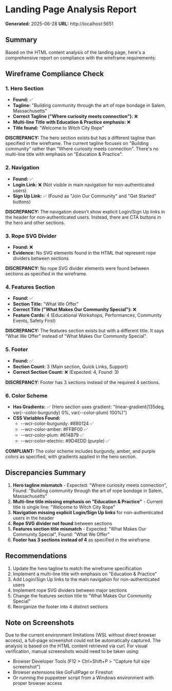 # Landing Page Analysis Report

**Generated:** 2025-06-28
**URL:** http://localhost:5651

## Summary

Based on the HTML content analysis of the landing page, here's a comprehensive report on compliance with the wireframe requirements:

## Wireframe Compliance Check

### 1. Hero Section
- **Found:** ✅
- **Tagline:** "Building community through the art of rope bondage in Salem, Massachusetts"
- **Correct Tagline ("Where curiosity meets connection"):** ❌
- **Multi-line Title with Education & Practice emphasis:** ❌
- **Title found:** "Welcome to Witch City Rope"

**DISCREPANCY:** The hero section exists but has a different tagline than specified in the wireframe. The current tagline focuses on "Building community" rather than "Where curiosity meets connection". There's no multi-line title with emphasis on "Education & Practice".

### 2. Navigation
- **Found:** ✅
- **Login Link:** ❌ (Not visible in main navigation for non-authenticated users)
- **Sign Up Link:** ✅ (Found as "Join Our Community" and "Get Started" buttons)

**DISCREPANCY:** The navigation doesn't show explicit Login/Sign Up links in the header for non-authenticated users. Instead, there are CTA buttons in the hero and other sections.

### 3. Rope SVG Divider
- **Found:** ❌
- **Evidence:** No SVG elements found in the HTML that represent rope dividers between sections

**DISCREPANCY:** No rope SVG divider elements were found between sections as specified in the wireframe.

### 4. Features Section
- **Found:** ✅
- **Section Title:** "What We Offer" 
- **Correct Title ("What Makes Our Community Special"):** ❌
- **Feature Cards:** 4 (Educational Workshops, Performances, Community Events, Safety First)

**DISCREPANCY:** The features section exists but with a different title. It says "What We Offer" instead of "What Makes Our Community Special".

### 5. Footer
- **Found:** ✅
- **Section Count:** 3 (Main section, Quick Links, Support)
- **Correct Section Count:** ❌ (Expected: 4, Found: 3)

**DISCREPANCY:** Footer has 3 sections instead of the required 4 sections.

### 6. Color Scheme
- **Has Gradients:** ✅ (Hero section uses gradient: "linear-gradient(135deg, var(--color-burgundy) 0%, var(--color-plum) 100%)")
- **CSS Variables Found:**
  - --wcr-color-burgundy: #880124 ✅
  - --wcr-color-amber: #FFBF00 ✅
  - --wcr-color-plum: #614B79 ✅
  - --wcr-color-electric: #9D4EDD (purple) ✅

**COMPLIANT:** The color scheme includes burgundy, amber, and purple colors as specified, with gradients applied in the hero section.

## Discrepancies Summary

1. **Hero tagline mismatch** - Expected: "Where curiosity meets connection", Found: "Building community through the art of rope bondage in Salem, Massachusetts"
2. **Multi-line title missing emphasis on "Education & Practice"** - Current title is single line: "Welcome to Witch City Rope"
3. **Navigation missing explicit Login/Sign Up links** for non-authenticated users in the header
4. **Rope SVG divider not found** between sections
5. **Features section title mismatch** - Expected: "What Makes Our Community Special", Found: "What We Offer"
6. **Footer has 3 sections instead of 4** as specified in the wireframe

## Recommendations

1. Update the hero tagline to match the wireframe specification
2. Implement a multi-line title with emphasis on "Education & Practice"
3. Add Login/Sign Up links to the main navigation for non-authenticated users
4. Implement rope SVG dividers between major sections
5. Change the features section title to "What Makes Our Community Special"
6. Reorganize the footer into 4 distinct sections

## Note on Screenshots

Due to the current environment limitations (WSL without direct browser access), a full-page screenshot could not be automatically captured. The analysis is based on the HTML content retrieved via curl. For visual verification, manual screenshots would need to be taken using:
- Browser Developer Tools (F12 > Ctrl+Shift+P > "Capture full size screenshot")
- Browser extensions like GoFullPage or Fireshot
- Or running the puppeteer script from a Windows environment with proper browser access